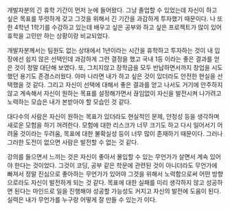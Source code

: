 <GDE>

	 	 	
 개발자분의 긴 휴학 기간이 먼저 눈에 들어왔다. 그냥 졸업할 수 있었는데 자신이 하고 싶은 목표를 뚜렷하게 갖고 그것을 위해서 긴 기간을 과감하게 투자했기 때문이다. 나 또한 4학년 1학기를 수강하고 있는데 배우고 싶은 공부와 하고 싶은 프로젝트가 많이 있어 휴학을 고민만 하는 상황이랑 비교되었다.

 개발자분께서는 팀원도 없는 상태에서 1년이라는 시간을 휴학하고 투자하는 것이 내 입장에선 쉽지 않은 선택인데 과감하게 그런 결정을 했고 국내 1등 이라는 좋은 결과를 얻은 것이 정말 대단해 보였다. 또, 그치지않고 장학금을 모두 반납하면서까지 창업을 시도했던 용기도 존경스러웠다. 아마 나라면 내가 하고 싶은 것이 있더라도 안전한 현실을 선택했을 것 같다. 그리고 자신이 선택에 대해서 좋은 결과를 얻고 나서도 거기에 안주하지 않고 계속해서 자신이 원하는 목표를 설정해가면서 끊임없이 자신을 발전시켜 나가려고 노력하는 모습은 내가 본받아야 할 모습인 것 같다. 

 대다수의 사람은 자신이 원하는 목표가 있더라도 현실적인 문제, 안정성 등을 생각하며 새로운 모험을 하기 꺼려한다. 모험에 대한 리스크가 너무 크기도 하고 다시 일어서기 어려울 것이라는 두려움, 목표에 대한 불확실성 등이 너무 많이 존재하기 때문이다. 그러나 그러한 도전이 없으면 사람은 발전할 수 없는 것 같다. 

 강의를 들으면서 느끼는 것은 자신이 좋아서 몰입할 수 있는 무언가가 살면서 계속 있어야 한다는 것이었다. 그것이 코딩, 공부 같은 학문에 관련된 것이 아니더라도 무언가에 빠져서 정말 진심으로 좋아하는 무언가가 있어야 그것을 위해서 노력함으로써 어떤 방향으로라도 자신이 발전하게 되는 것 같다. 목표에 대한 실패를 미리 생각하지 않고 성공하면 된다는 마인드로 일을 진행해야 성공할 가능성도 커지고 자신의 발전에 도움이 된다. 실력은 내가 무언가를 누구랑 어떻게 잘 만들 수 있는가 이다.


